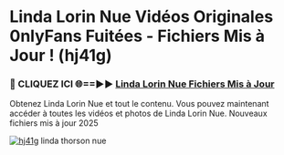 # Linda Lorin Nue Vidéos Originales 0nlyFans Fuitées - Fichiers Mis à Jour ! (hj41g)

<h3>🔴 CLIQUEZ ICI 🌐==►► <a href="https://tinyurl.com/2pmr4ezf" rel="nofollow">Linda Lorin Nue Fichiers Mis à Jour</a></h3>

Obtenez Linda Lorin Nue et tout le contenu. Vous pouvez maintenant accéder à toutes les vidéos et photos de Linda Lorin Nue. Nouveaux fichiers mis à jour 2025

[![hj41g](https://i.imgur.com/6SNvagu.gif)](https://tinyurl.com/2pmr4ezf)
linda thorson nue